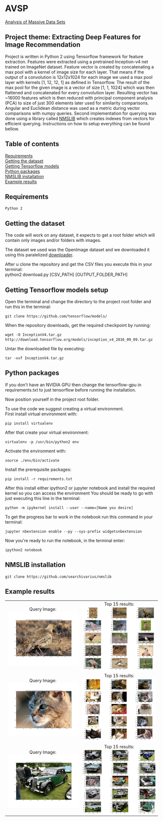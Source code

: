# AVSP
[Analysis of Massive Data Sets](https://www.fer.unizg.hr/en/course/aomds)

## Project theme: Extracting Deep Features for Image Recommendation

Project is written in Python 2 using Tensorflow framework for feature extraction. Features were extracted using a pretrained Inception-v4 net trained on ImageNet dataset. Feature vector is created by concatenating a max pool with a kernel of image size for each layer. That means if the output of a convolution is 12x12x1024 for each image we used a max pool layer with kernels [1, 12, 12, 1] as defined in Tensorflow. The result of the max pool for the given image is a vector of size [1, 1, 1024] which was then flattened and concatenated for every convolution layer. Resulting vector has ~16000 features which is then reduced with principal component analysis (PCA) to size of just 300 elements later used for similarity comparisons. Angular and Euclidean distance was used as a metric during vector comparisons with numpy queries. Second implementation for querying was done using a library called [NMSLIB](https://github.com/searchivarius/nmslib) which creates indexes from vectors for efficient querying. Instructions on how to setup everything can be found bellow.

## Table of contents

<a href="#Req">Requirements</a><br>
<a href="#Data">Getting the dataset</a><br>
<a href='#Tensorflow'>Getting Tensorflow models</a><br>
<a href='#Python'>Python packages</a><br>
<a href='#NMSLIB'>NMSLIB installation</a><br>
<a href='#Results'>Example results</a><br>

## Requirements
<a id='Req'></a>

```
Python 2
```

## Getting the dataset
<a id='Data'></a>

The code will work on any dataset, it expects to get a root folder which will contain only images and/or folders with images.

The dataset we used was the OpenImage dataset and we downloaded it using this paralelized [downloader](https://github.com/ejlb/google-open-image-download).

After u clone the repository and get the CSV files you execute this in your terminal:  
python2 download.py [CSV_PATH] [OUTPUT_FOLDER_PATH] 

## Getting Tensorflow models setup
<a id='Tensorflow'></a>
Open the terminal and change the directory to the project root folder and run this in the terminal:
```
git clone https://github.com/tensorflow/models/
```

When the repository downloads, get the required checkpoint by running:  
```
wget -O InceptionV4.tar.gz http://download.tensorflow.org/models/inception_v4_2016_09_09.tar.gz
```
Untar the downloaded file by executing:  
```
tar -xvf InceptionV4.tar.gz
```

## Python packages
<a id='Python'></a>
If you don't have an NVIDIA GPU then change the tensorflow-gpu in requirements.txt to just tensorflow before running the installation.

Now position yourself in the project root folder.

To use the code we suggest creating a virtual environment.  
First install virtual environment with:  
```
pip install virtualenv
```
After that create your virtual environment:  
```
virtualenv -p /usr/bin/python2 env
```
Activate the environment with:  
```
source ./env/bin/activate
```

Install the prerequisite packages:  
```
pip install -r requirements.txt
```

After this install either ipython2 or jupyter notebook and install the required kernel so you can access the environment
You should be ready to go with just executing this line in the terminal:  
```
python -m ipykernel install --user --name=[Name you desire]
```

To get the progress bar to work in the notebook run this command in your terminal:  
```
jupyter nbextension enable --py --sys-prefix widgetsnbextension
```

Now you're ready to run the notebook, in the terminal enter:  
```
ipython2 notebook
```

## NMSLIB installation
<a id='NMSLIB'></a>

```
git clone https://github.com/searchivarius/nmslib
```


## Example results
<a id='Results'></a>

<table  border="0" width="100%" style="border:none">
<tr width="100%" border="0" style="border:none">
<td border="0" align="center" style="border:none">
Query Image:
<img src="https://github.com/Mungosin/AVSP/blob/master/results/bird.jpg" width="400">
</td>
<td border="0"  align="center" style="border:none">
Top 15 results:
<img src="https://github.com/Mungosin/AVSP/blob/master/results/bird_response.png" width="400">
</td>
</tr>

<tr width="100%" border="0" style="border:none">
<td border="0" align="center" style="border:none">
Query Image:
<img src="https://github.com/Mungosin/AVSP/blob/master/results/cat.jpg" width="400">
</td>
<td border="0"  align="center" style="border:none">
Top 15 results:
<img src="https://github.com/Mungosin/AVSP/blob/master/results/cat_response.png" width="400">
</td>
</tr>

<tr width="100%" border="0" style="border:none">
<td border="0" align="center" style="border:none">
Query Image:
<img src="https://github.com/Mungosin/AVSP/blob/master/results/car.jpg" width="400">
</td>
<td border="0"  align="center" style="border:none">
Top 15 results:
<img src="https://github.com/Mungosin/AVSP/blob/master/results/car_response.png" width="400">
</td>
</tr>
</table>
